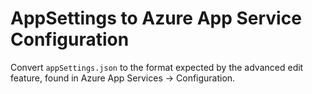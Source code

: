 # AppSettings to Azure App Service Configuration

Convert `appSettings.json` to the format expected by the advanced edit feature, found in Azure App Services → Configuration.